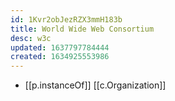 ```yaml
---
id: 1Kvr2obJezRZX3mmH183b
title: World Wide Web Consortium
desc: w3c
updated: 1637797784444
created: 1634925553986
---
```



- [[p.instanceOf]] [[c.Organization]]
